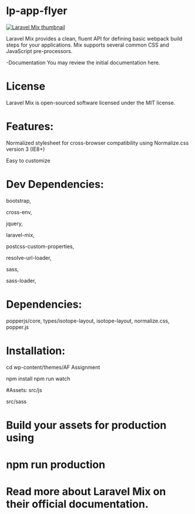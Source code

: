 # lp-app-flyer

<a target="_blank" rel="noopener noreferrer" href="https://repository-images.githubusercontent.com/76991633/43a4fe80-025e-11eb-8b88-bf742e4412a7"><img src="https://repository-images.githubusercontent.com/76991633/43a4fe80-025e-11eb-8b88-bf742e4412a7" alt="Laravel Mix thumbnail" style="max-width: 100%;"></a>

Laravel Mix provides a clean, fluent API for defining basic webpack build steps for your applications. Mix supports several common CSS and JavaScript pre-processors.

-Documentation
You may review the initial documentation here.

# License

Laravel Mix is open-sourced software licensed under the MIT license.

# Features:

Normalized stylesheet for cross-browser compatibility using Normalize.css version 3 (IE8+)

Easy to customize

# Dev Dependencies:

bootstrap,

cross-env,

jquery,

laravel-mix,

postcss-custom-properties,

resolve-url-loader,

sass,

sass-loader,

# Dependencies:

popperjs/core,
types/isotope-layout,
isotope-layout,
normalize.css,
popper.js

# Installation:

cd wp-content/themes/AF Assignment

npm install
npm run watch

#Assets:
src/js

src/sass

# Build your assets for production using

# npm run production

# Read more about Laravel Mix on their official documentation.
